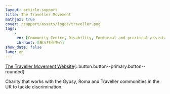 ```yaml
---
layout: article-support
title: The Traveller Movement
mathjax: true
cover: /support/assets/logos/traveller.png
tags:
    -
     en: [Community Centre, Disability, Emotional and practical assistance]
     zh-hant: [華人社區中心]
show_date: false
lang: en
---
```


[The Traveller Movement Website](https://www.travellermovement.org.uk){:.button.button--primary.button--rounded}


Charity that works with the Gypsy, Roma and Traveller communities in the UK to tackle discrimination.
